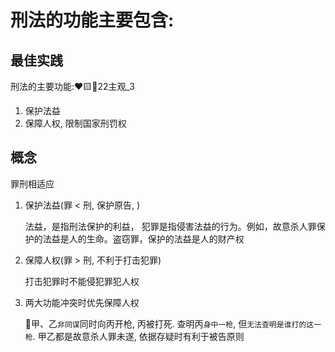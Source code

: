 # 刑法的功能主要包含:

## 最佳实践

刑法的主要功能:❤️🟨🚪22主观_3
1. 保护法益
2. 保障人权, 限制国家刑罚权


## 概念

罪刑相适应

1. 保护法益(罪 < 刑, 保护原告, )

    法益，是指刑法保护的利益， 犯罪是指侵害法益的行为。例如，故意杀人罪保护的法益是人的生命。盗窃罪，保护的法益是人的财产权

2. 保障人权(罪 > 刑, 不利于打击犯罪)

    打击犯罪时不能侵犯罪犯人权

3. 两大功能冲突时优先保障人权

    🍐甲、乙`非同谋`同时向丙开枪, 丙被打死. 查明丙`身中一枪`, 但`无法查明是谁打的这一枪`. 甲乙都是故意杀人罪未遂, 依据存疑时有利于被告原则
